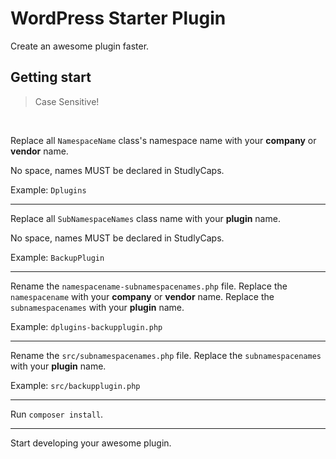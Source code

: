 # WordPress Starter Plugin

Create an awesome plugin faster.

## Getting start

> Case Sensitive!

<br/>

Replace all `NamespaceName` class's namespace name with your **company** or **vendor** name.

No space, names MUST be declared in StudlyCaps.

Example: `Dplugins`


---


Replace all `SubNamespaceNames` class name with your **plugin** name. 

No space, names MUST be declared in StudlyCaps. 

Example: `BackupPlugin`


---

Rename the `namespacename-subnamespacenames.php` file.
Replace the `namespacename` with your **company** or **vendor** name.
Replace the `subnamespacenames` with your **plugin** name.

Example: `dplugins-backupplugin.php`


---

Rename the `src/subnamespacenames.php` file.
Replace the `subnamespacenames` with your **plugin** name.

Example: `src/backupplugin.php`


---

Run `composer install`.

---

Start developing your awesome plugin.